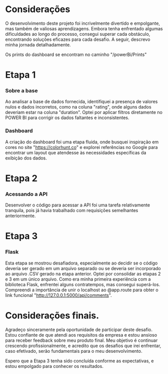 # Considerações
O desenvolvimento deste projeto foi incrivelmente divertido e empolgante, mas também de valiosas aprendizagens. Embora tenha enfrentado algumas dificuldades ao longo do processo, consegui superar cada obstáculo, encontrando soluções eficazes para cada desafio. A seguir, descrevo minha jornada detalhadamente.

Os prints do dashboard se encontram no caminho "/powerBi/Prints"

# Etapa 1

### Sobre a base
Ao analisar a base de dados fornecida, identifiquei a presença de valores nulos e dados incorretos, como na coluna "rating", onde alguns dados deveriam estar na coluna "duration". Optei por aplicar filtros diretamente no POWER BI para corrigir os dados faltantes e inconsistentes.

### Dashboard
A criação do dashboard foi uma etapa fluida, onde busquei inspiração em cores no site "https://colorhunt.co" e explorei referências no Google para encontrar um layout que atendesse às necessidades específicas da exibição dos dados.

# Etapa 2

### Acessando a API
Desenvolver o código para acessar a API foi uma tarefa relativamente tranquila, pois já havia trabalhado com requisições semelhantes anteriormente.

# Etapa 3

### Flask
Esta etapa se mostrou desafiadora, especialmente ao decidir se o código deveria ser gerado em um arquivo separado ou se deveria ser incorporado ao arquivo .CSV gerado na etapa anterior. Optei por consolidar as etapas 2 e 3 em um único arquivo. Como era minha primeira experiência com a biblioteca Flask, enfrentei alguns contratempos, mas consegui superá-los. Compreendi a importância de unir o localhost ao @app.route para obter o link funcional "http://127.0.0.1:5000/api/comments".

# Considerações finais.

Agradeço sinceramente pela oportunidade de participar deste desafio. Estou confiante de que atendi aos requisitos da empresa e estou ansioso para receber feedback sobre meu produto final. Meu objetivo é continuar crescendo profissionalmente, e acredito que os desafios que irei enfrentar, caso efetivado, serão fundamentais para o meu desenvolvimento.

Espero que a Etapa 3 tenha sido concluída conforme as expectativas, e estou empolgado para conhecer os resultados.
